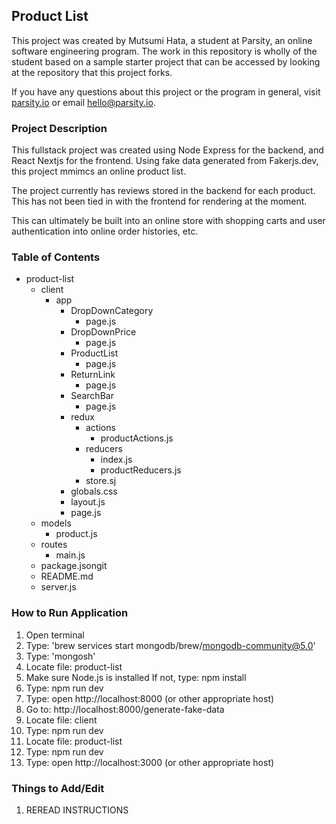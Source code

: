 ## Product List

This project was created by Mutsumi Hata, a student at Parsity, an online software engineering program. The work in this repository is wholly of the student based on a sample starter project that can be accessed by looking at the repository that this project forks.

If you have any questions about this project or the program in general, visit [parsity.io](https://parsity.io/) or email hello@parsity.io.

### Project Description

This fullstack project was created using Node Express for the backend, and React Nextjs for the frontend.  Using fake data generated from Fakerjs.dev, this project mmimcs an online product list.  

The project currently has reviews stored in the backend for each product.  This has not been tied in with the frontend for rendering at the moment.

This can ultimately be built into an online store with shopping carts and user authentication into online order histories, etc.

### Table of Contents

- product-list
  - client
    - app
      - DropDownCategory
        - page.js
      - DropDownPrice
        - page.js
      - ProductList
        - page.js
      - ReturnLink
        - page.js
      - SearchBar
        - page.js
      - redux
        - actions
          - productActions.js
        - reducers
          - index.js
          - productReducers.js
        - store.sj
      - globals.css
      - layout.js
      - page.js
  - models
    - product.js
  - routes
    - main.js
  - package.jsongit 
  - README.md
  - server.js

### How to Run Application

1. Open terminal
2. Type: 'brew services start mongodb/brew/mongodb-community@5.0'
3. Type: 'mongosh'
4. Locate file: product-list
5. Make sure Node.js is installed  If not, type: npm install
6. Type: npm run dev
7. Type: open http://localhost:8000 (or other appropriate host)
8. Go to: http://localhost:8000/generate-fake-data
9. Locate file: client
10. Type: npm run dev
11. Locate file: product-list
12. Type: npm run dev
13. Type: open http://localhost:3000 (or other appropriate host)

### Things to Add/Edit

1. REREAD INSTRUCTIONS
